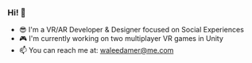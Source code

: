 ### Hi! 👋

- 😎 I'm a VR/AR Developer & Designer focused on Social Experiences
- 🎮 I'm currently working on two multiplayer VR games in Unity
- 📫 You can reach me at: waleedamer@me.com
<!--
**WaleedAmer/WaleedAmer** is a ✨ _special_ ✨ repository because its `README.md` (this file) appears on your GitHub profile.

Here are some ideas to get you started:

- 🔭 I’m currently working on ...
- 🌱 I’m currently learning ...
- 👯 I’m looking to collaborate on ...
- 🤔 I’m looking for help with ...
- 💬 Ask me about ...
- 📫 How to reach me: ...
- 😄 Pronouns: ...
- ⚡ Fun fact: ...
-->
